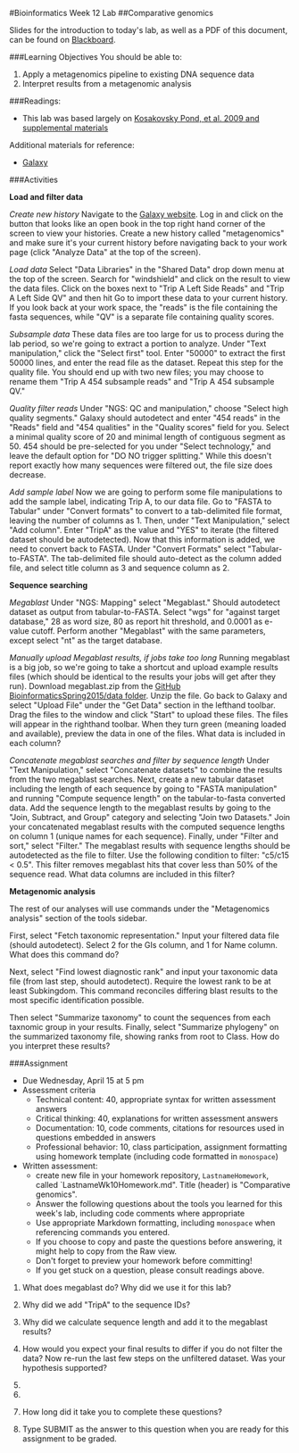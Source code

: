 #Bioinformatics Week 12 Lab
##Comparative genomics

Slides for the introduction to today's lab, as well as a PDF of this document, can be found on [Blackboard](http://blackboard.uttyler.edu).

###Learning Objectives
You should be able to:

1. Apply a metagenomics pipeline to existing DNA sequence data
2. Interpret results from a metagenomic analysis

###Readings:
* This lab was based largely on [Kosakovsky Pond, et al. 2009 and supplemental materials](http://genome.cshlp.org/content/19/11/2144.long)

Additional materials for reference:
* [Galaxy](https://usegalaxy.org)

###Activities

**Load and filter data**

*Create new history* Navigate to the [Galaxy website](https://usegalaxy.org). Log in and click on the button that looks like an open book in the top right hand corner of the screen to view your histories. Create a new history called "metagenomics" and make sure it's your current history before navigating back to your work page (click "Analyze Data" at the top of the screen).

*Load data* Select "Data Libraries" in the "Shared Data" drop down menu at the top of the screen. Search for "windshield" and click on the result to view the data files. Click on the boxes next to "Trip A Left Side Reads" and "Trip A Left Side QV" and then hit Go to import these data to your current history. If you look back at your work space, the "reads" is the file containing the fasta sequences, while "QV" is a separate file containing quality scores. 

*Subsample data* These data files are too large for us to process during the lab period, so we're going to extract a portion to analyze. Under "Text manipulation," click the "Select first" tool. Enter "50000" to extract the first 50000 lines, and enter the read file as the dataset. Repeat this step for the quality file. You should end up with two new files; you may choose to rename them "Trip A 454 subsample reads" and "Trip A 454 subsample QV."

*Quality filter reads* Under "NGS: QC and manipulation," choose "Select high quality segments." Galaxy should autodetect and enter "454 reads" in the "Reads" field and "454 qualities" in the "Quality scores" field for you. Select a minimal quality score of 20 and minimal length of contiguous segment as 50. 454 should be pre-selected for you under "Select technology," and leave the default option for "DO NO trigger splitting." While this doesn't report exactly how many sequences were filtered out, the file size does decrease.

*Add sample label* Now we are going to perform some file manipulations to add the sample label, indicating Trip A, to our data file. Go to "FASTA to Tabular" under "Convert formats" to convert to a tab-delimited file format, leaving the number of columns as 1. Then, under "Text Manipulation," select "Add column". Enter "TripA" as the value and "YES" to iterate (the filtered dataset should be autodetected). Now that this information is added, we need to convert back to FASTA. Under "Convert Formats" select "Tabular-to-FASTA". The tab-delimited file should auto-detect as the column added file, and select title column as 3 and sequence column as 2.

**Sequence searching**

*Megablast* Under "NGS: Mapping" select "Megablast." Should autodetect dataset as output from tabular-to-FASTA. Select "wgs" for "against target database," 28 as word size, 80 as report hit threshold, and 0.0001 as e-value cutoff. Perform another "Megablast" with the same parameters, except select "nt" as the target database.

*Manually upload Megablast results, if jobs take too long* Running megablast is a big job, so we're going to take a shortcut and upload example results files (which should be identical to the results your jobs will get after they run). Download megablast.zip from the [GitHub BioinformaticsSpring2015/data folder](https://github.com/BioinformaticsSpring2015/BioinformaticsMaterials/tree/master/data). Unzip the file. Go back to Galaxy and select "Upload File" under the "Get Data" section in the lefthand toolbar. Drag the files to the window and click "Start" to upload these files. The files will appear in the righthand toolbar. When they turn green (meaning loaded and available), preview the data in one of the files. What data is included in each column?

*Concatenate megablast searches and filter by sequence length* Under "Text Manipulation," select "Concatenate datasets" to combine the results from the two megablast searches. Next, create a new tabular dataset including the length of each sequence by going to "FASTA manipulation" and running "Compute sequence length" on the tabular-to-fasta converted data. Add the sequence length to the megablast results by going to the "Join, Subtract, and Group" category and selecting "Join two Datasets." Join your concatenated megablast results with the computed sequence lengths on column 1 (unique names for each sequence). Finally, under "Filter and sort," select "Filter." The megablast results with sequence lengths should be autodetected as the file to filter. Use the following condition to filter: "c5/c15 < 0.5". This filter removes megablast hits that cover less than 50% of the sequence read. What data columns are included in this filter?

**Metagenomic analysis**

The rest of our analyses will use commands under the "Metagenomics analysis" section of the tools sidebar.

First, select "Fetch taxonomic representation." Input your filtered data file (should autodetect). Select 2 for the GIs column, and 1 for Name column. What does this command do?

Next, select "Find lowest diagnostic rank" and input your taxonomic data file (from last step, should autodetect). Require the lowest rank to be at least Subkingdom. This command reconciles differing blast results to the most specific identification possible.

Then select "Summarize taxonomy" to count the sequences from each taxnomic group in your results. Finally, select "Summarize phylogeny" on the summarized taxonomy file, showing ranks from root to Class. How do you interpret these results?

###Assignment
* Due Wednesday, April 15 at 5 pm
* Assessment criteria
	* Technical content: 40, appropriate syntax for written assessment answers
	* Critical thinking: 40, explanations for written assessment answers
	* Documentation: 10, code comments, citations for resources used in questions embedded in answers
	* Professional behavior: 10, class participation, assignment formatting using homework template (including code formatted in `monospace`)
* Written assessment: 
	* create new file in your homework repository, `LastnameHomework`, called `LastnameWk10Homework.md". Title (header) is "Comparative genomics".
	* Answer the following questions about the tools you learned for this week's lab, including code comments where appropriate 				
	* Use appropriate Markdown formatting, including `monospace` when referencing commands you entered. 
	* If you choose to copy and paste the questions before answering, it might help to copy from the Raw view. 
	* Don't forget to preview your homework before committing! 
	* If you get stuck on a question, please consult readings above.
	
1. What does megablast do? Why did we use it for this lab?
2. Why did we add "TripA" to the sequence IDs?
3. Why did we calculate sequence length and add it to the megablast results?
4. How would you expect your final results to differ if you do not filter the data? Now re-run the last few steps on the unfiltered dataset. Was your hypothesis supported?
3. 
4. 


8. How long did it take you to complete these questions?
9. Type SUBMIT as the answer to this question when you are ready for this assignment to be graded.
